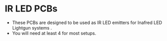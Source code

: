 # IR LED PCBs

- These PCBs are designed to be used as IR LED emitters for Inafred LED Lightgun systems .
- You will need at least 4 for most setups.

